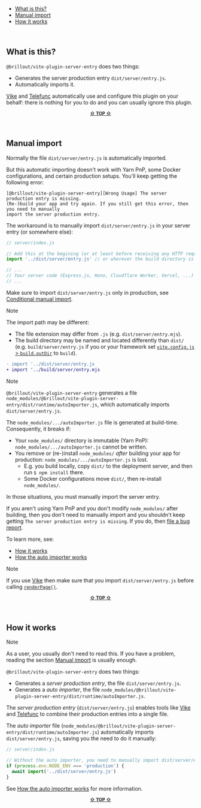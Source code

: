 - [What is this?](#what-is-this)
- [Manual import](#manual-import)
- [How it works](#how-it-works)

&nbsp;


## What is this?

`@brillout/vite-plugin-server-entry` does two things:
 - Generates the server production entry `dist/server/entry.js`.
 - Automatically imports it.

[Vike](https://vike.dev) and [Telefunc](https://telefunc.com) automatically use and configure this plugin on your behalf: there is nothing for you to do and you can usually ignore this plugin.

<p align="center"><sup><a href="#readme"><b>&#8679;</b> <b>TOP</b> <b>&#8679;</b></a></sup></p><br/>


## Manual import

Normally the file `dist/server/entry.js` is automatically imported.

But this automatic importing doesn't work with Yarn PnP, some Docker configurations, and certain production setups. You'll keep getting the following error:

```
[@brillout/vite-plugin-server-entry][Wrong Usage] The server production entry is missing.
(Re-)build your app and try again. If you still get this error, then you need to manually
import the server production entry.
```

The workaround is to manually import `dist/server/entry.js` in your server entry (or somewhere else):

```js
// server/index.js

// Add this at the begining (or at least before receiving any HTTP request)
import '../dist/server/entry.js' // or wherever the build directory is

// ...
// Your server code (Express.js, Hono, Cloudflare Worker, Vercel, ...)
// ...
```

Make sure to import `dist/server/entry.js` only in production, see [Conditional manual import](https://github.com/brillout/vite-plugin-server-entry/issues/6).

> [!NOTE]
> The import path may be different:
> - The file extension may differ from `.js` (e.g. `dist/server/entry.mjs`).
> - The build directory may be named and located differently than `dist/` (e.g. `build/server/entry.js` if you or your framework set [`vite.config.js` > `build.outDir`](https://vitejs.dev/config/build-options.html#build-outdir) to `build`).
>
> ```diff
> - import '../dist/server/entry.js
> + import '../build/server/entry.mjs
> ```

> [!NOTE]
> `@brillout/vite-plugin-server-entry` generates a file `node_modules/@brillout/vite-plugin-server-entry/dist/runtime/autoImporter.js`, which automatically imports `dist/server/entry.js`.
>
> The `node_modules/.../autoImporter.js` file is generated at build-time. Consequently, it breaks if:
>  - Your `node_modules/` directory is immutable (Yarn PnP): `node_modules/.../autoImporter.js` cannot be written.
>  - You remove or (re-)install `node_modules/` *after* building your app for production: `node_modules/.../autoImporter.js` is lost.
>    - E.g. you build locally, copy `dist/` to the deployment server, and then run `$ npm install` there.
>    - Some Docker configurations move `dist/`, then re-install `node_modules/`.
>
> In those situations, you must manually import the server entry.
>
> If you aren't using Yarn PnP and you don't modify `node_modules/` after building, then you don't need to manually import and you shouldn't keep getting `The server production entry is missing`. If you do, then [file a bug report](https://github.com/brillout/vite-plugin-server-entry/issues/new).
>
> To learn more, see:
> - [How it works](#how-it-works)
> - [How the auto importer works](https://github.com/brillout/vite-plugin-server-entry/issues/4)

> [!NOTE]
> If you use [Vike](https://vike.dev) then make sure that you import `dist/server/entry.js` before calling [`renderPage()`](https://vike.dev/renderPage).

<p align="center"><sup><a href="#readme"><b>&#8679;</b> <b>TOP</b> <b>&#8679;</b></a></sup></p><br/>


## How it works

> [!NOTE]
> As a user, you usually don't need to read this. If you have a problem, reading the section [Manual import](#Manual-import) is usually enough.

`@brillout/vite-plugin-server-entry` does two things:
 - Generates a *server production entry*, the file `dist/server/entry.js`.
 - Generates a *auto importer*, the file `node_modules/@brillout/vite-plugin-server-entry/dist/runtime/autoImporter.js`.

The *server production entry* (`dist/server/entry.js`) enables tools like [Vike](https://vike.dev) and [Telefunc](https://telefunc.com) to combine their production entries into a single file.

The *auto importer* file (`node_modules/@brillout/vite-plugin-server-entry/dist/runtime/autoImporter.js`) automatically imports `dist/server/entry.js`, saving you the need to do it manually:

```js
// server/index.js

// Without the auto importer, you need to manually import dist/server/entry.js
if (process.env.NODE_ENV === 'production') {
  await import('../dist/server/entry.js')
}
```

See [How the auto importer works](https://github.com/brillout/vite-plugin-server-entry/issues/4) for more information.

<p align="center"><sup><a href="#readme"><b>&#8679;</b> <b>TOP</b> <b>&#8679;</b></a></sup></p><br/>
